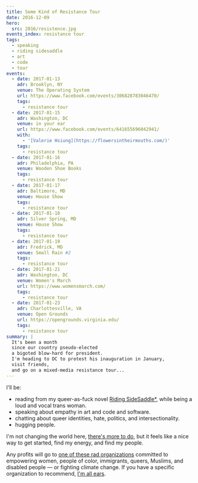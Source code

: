 ```yaml
---
title: Some Kind of Resistance Tour
date: 2016-12-09
hero:
  src: 2016/resistence.jpg
events_index: resistance tour
tags:
  - speaking
  - riding sidesaddle
  - art
  - code
  - tour
events:
  - date: 2017-01-13
    adr: Brooklyn, NY
    venue: The Operating System
    url: https://www.facebook.com/events/306828783046470/
    tags:
      - resistance tour
  - date: 2017-01-15
    adr: Washington, DC
    venue: in your ear
    url: https://www.facebook.com/events/641655696042941/
    with:
      - '[Valerie Hsiung](https://flowersintheirmouths.com/)'
    tags:
      - resistance tour
  - date: 2017-01-16
    adr: Philadelphia, PA
    venue: Wooden Shoe Books
    tags:
      - resistance tour
  - date: 2017-01-17
    adr: Baltimore, MD
    venue: House Show
    tags:
      - resistance tour
  - date: 2017-01-18
    adr: Silver Spring, MD
    venue: House Show
    tags:
      - resistance tour
  - date: 2017-01-19
    adr: Fredrick, MD
    venue: Small Rain #2
    tags:
      - resistance tour
  - date: 2017-01-21
    adr: Washington, DC
    venue: Women's March
    url: https://www.womensmarch.com/
    tags:
      - resistance tour
  - date: 2017-01-23
    adr: Charlottesville, VA
    venue: Open Grounds
    url: https://opengrounds.virginia.edu/
    tags:
      - resistance tour
summary: |
  It's been a month
  since our country pseudo-elected
  a bigoted blow-hard for president.
  I'm heading to DC to protest his inauguration in January,
  visit friends,
  and go on a mixed-media resistance tour...
---
```


I'll be:

- reading from my queer-as-fuck novel [Riding SideSaddle*][sidesaddle],
  while being a loud and vocal trans woman.
- speaking about empathy
  in art and code and software.
- chatting about queer identities,
  hate, politics, and intersectionality.
- hugging people.

I'm not changing the world here,
[there's more to do][todo],
but it feels like a nice way to get started,
find my energy,
and find my people.

[sidesaddle]: /books/sidesaddle/
[todo]: /2017/01/01/2017/

Any profits will go to
[one of these rad organizations](https://togetherlist.com/)
committed to empowering
women, people of color, immigrants, queers, Muslims, and disabled people —
or fighting climate change.
If you have a specific organization to recommend,
[I'm all ears](/contact/).
